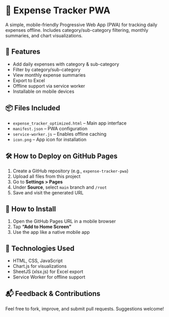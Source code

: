 # 📱 Expense Tracker PWA

A simple, mobile-friendly Progressive Web App (PWA) for tracking daily expenses offline. Includes category/sub-category filtering, monthly summaries, and chart visualizations.

## 🚀 Features

- Add daily expenses with category & sub-category
- Filter by category/sub-category
- View monthly expense summaries
- Export to Excel
- Offline support via service worker
- Installable on mobile devices

## 📦 Files Included

- `expense_tracker_optimized.html` – Main app interface
- `manifest.json` – PWA configuration
- `service-worker.js` – Enables offline caching
- `icon.png` – App icon for installation

## 🛠️ How to Deploy on GitHub Pages

1. Create a GitHub repository (e.g., `expense-tracker-pwa`)
2. Upload all files from this project
3. Go to **Settings > Pages**
4. Under **Source**, select `main` branch and `/root`
5. Save and visit the generated URL

## 📱 How to Install

1. Open the GitHub Pages URL in a mobile browser
2. Tap **“Add to Home Screen”**
3. Use the app like a native mobile app

## 🧩 Technologies Used

- HTML, CSS, JavaScript
- Chart.js for visualizations
- SheetJS (xlsx.js) for Excel export
- Service Worker for offline support

## 📬 Feedback & Contributions

Feel free to fork, improve, and submit pull requests. Suggestions welcome!
